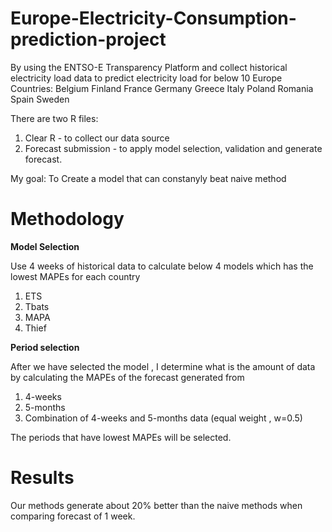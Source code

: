 # Europe-Electricity-Consumption-prediction-project
By using the ENTSO-E Transparency Platform and collect historical electricity load data to predict electricity load for below 10 Europe Countries:
Belgium	Finland	France	Germany	Greece Italy	Poland	Romania	Spain	Sweden


There are two R files: 
1. Clear R - to collect our data source
2. Forecast submission - to apply model selection, validation and generate forecast. 

My goal: To Create a model that can constanyly beat naive method


# Methodology
**Model Selection**

Use 4 weeks of historical data to calculate below 4 models which has the lowest MAPEs for each country
1. ETS
2. Tbats
3. MAPA
4. Thief    

**Period selection**

After we have selected the model , I determine what is the amount of data by calculating the MAPEs of the forecast generated from  
1. 4-weeks
2. 5-months
3. Combination of 4-weeks and 5-months data (equal weight , w=0.5)

The periods that have lowest MAPEs will be selected. 

# Results
Our methods generate about 20% better than the naive methods when comparing forecast of 1 week.


